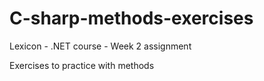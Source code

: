 # C-sharp-methods-exercises
Lexicon - .NET course - Week 2 assignment

Exercises to practice with methods
